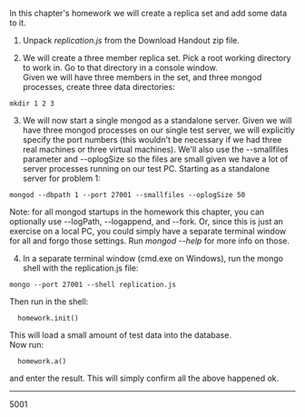 In this chapter's homework we will create a replica set and add some data to it.

1. Unpack _replication.js_ from the Download Handout zip file.

2. We will create a three member replica set. Pick a root working directory to work in. Go to that directory in a console window.  
Given we will have three members in the set, and three mongod processes, create three data directories:
```
mkdir 1 2 3
```
3. We will now start a single mongod as a standalone server. Given we will have three mongod processes on our single test server, we will explicitly specify the port numbers (this wouldn't be necessary if we had three real machines or three virtual machines). We'll also use the --smallfiles parameter and --oplogSize so the files are small given we have a lot of server processes running on our test PC.
Starting as a standalone server for problem 1:
```
mongod --dbpath 1 --port 27001 --smallfiles --oplogSize 50
```
Note: for all mongod startups in the homework this chapter, you can optionally use --logPath, --logappend, and --fork. Or, since this is just an exercise on a local PC, you could simply have a separate terminal window for all and forgo those settings. Run _mongod --help_ for more info on those.

4. In a separate terminal window (cmd.exe on Windows), run the mongo shell with the replication.js file:
```
mongo --port 27001 --shell replication.js
```
Then run in the shell:
```
  homework.init()
```
This will load a small amount of test data into the database.  
Now run:
```
  homework.a()
```
and enter the result. This will simply confirm all the above happened ok.

----

5001
